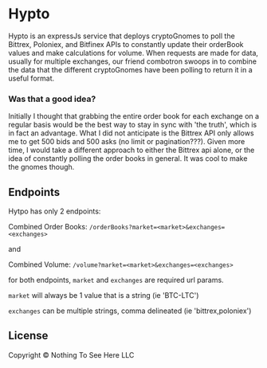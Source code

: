 # Hypto

Hypto is an expressJs service that deploys cryptoGnomes to poll the Bittrex, Poloniex, and Bitfinex APIs to constantly update their orderBook values and make calculations for volume. When requests are made for data, usually for multiple exchanges, our friend combotron swoops in to combine the data that the different cryptoGnomes have been polling to return it in a useful format.

### Was that a good idea?

Initially I thought that grabbing the entire order book for each exchange on a regular basis would be the best way to stay in sync with 'the truth', which is in fact an advantage. What I did not anticipate is the Bittrex API only allows me to get 500 bids and 500 asks (no limit or pagination???). Given more time, I would take a different approach to either the Bittrex api alone, or the idea of constantly polling the order books in general. It was cool to make the gnomes though.

## Endpoints

Hytpo has only 2 endpoints:

Combined Order Books:
`/orderBooks?market=<market>&exchanges=<exchanges>`

and

Combined Volume:
`/volume?market=<market>&exchanges=<exchanges>`

for both endpoints, `market` and `exchanges` are required url params.

`market` will always be 1 value that is a string (ie 'BTC-LTC')

`exchanges` can be multiple strings, comma delineated (ie 'bittrex,poloniex')

## License

Copyright © Nothing To See Here LLC
